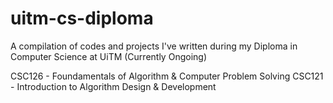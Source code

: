 # uitm-cs-diploma
A compilation of codes and projects I've written during my Diploma in Computer Science at UiTM (Currently Ongoing)

CSC126 - Foundamentals of Algorithm & Computer Problem Solving
CSC121 - Introduction to Algorithm Design & Development
